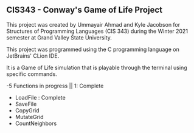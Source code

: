 ## CIS343 - Conway's Game of Life Project
This project was created by Ummayair Ahmad and Kyle Jacobson for Structures of Programming Languages (CIS 343) during the Winter 2021 semester at Grand Valley State University.

This project was programmed using the C programming language on JetBrains' CLion IDE.

It is a Game of Life simulation that is playable through the terminal using specific commands.

-5 Functions in progress || 1: Complete 
- LoadFile : Complete 
- SaveFile
- CopyGrid
- MutateGrid
- CountNeighbors
